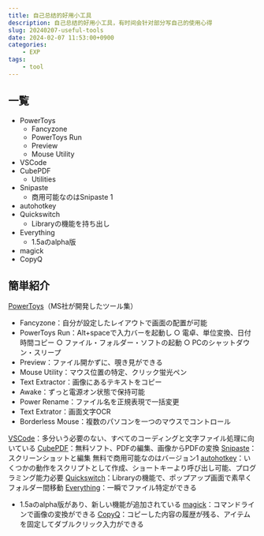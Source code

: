 ```yaml
---
title: 自己总结的好用小工具
description: 自己总结的好用小工具，有时间会针对部分写自己的使用心得
slug: 20240207-useful-tools
date: 2024-02-07 11:53:00+0900
categories:
    - EXP
tags:
    - tool
---
```


## 一覧

- PowerToys
	- Fancyzone
	- PowerToys Run
	- Preview
	- Mouse Utility
- VSCode
- CubePDF
    - Utilities
- Snipaste
    - 商用可能なのはSnipaste 1
- autohotkey
- Quickswitch
    - Libraryの機能を持ち出し
- Everything
  - 1.5aのalpha版
- magick
- CopyQ


## 簡単紹介
[PowerToys](https://github.com/microsoft/PowerToys)（MS社が開発したツール集）

- Fancyzone：自分が設定したレイアウトで画面の配置が可能
- PowerToys Run：Alt+spaceで入力バーを起動し
    ○ 電卓、単位変換、日付時間コピー
    ○ ファイル・フォルダー・ソフトの起動
    ○ PCのシャットダウン・スリープ
- Preview：ファイル開かずに、覗き見ができる
- Mouse Utility：マウス位置の特定、クリック蛍光ペン
- Text Extractor：画像にあるテキストをコピー
- Awake：ずっと電源オン状態で保持可能
- Power Rename：ファイル名を正規表現で一括変更
- Text Extrator：画面文字OCR
- Borderless Mouse：複数のパソコンを一つのマウスでコントロール

[VSCode](https://code.visualstudio.com/)：多分いう必要のない、すべてのコーディングと文字ファイル処理に向いている
[CubePDF](https://www.cube-soft.jp/cubepdf/)：無料ソフト、PDFの編集、画像からPDFの変換
[Snipaste](https://www.snipaste.com/download.html)：スクリーンショットと編集
	無料で商用可能なのはバージョン1
[autohotkey](https://www.autohotkey.com/)：いくつかの動作をスクリプトとして作成、ショートキーより呼び出し可能、プログラミング能力必要
[Quickswitch](https://github.com/gepruts/QuickSwitch/tree/main)：Libraryの機能で、ポップアップ画面で素早くフォルダー間移動
[Everything](https://www.voidtools.com/forum/viewtopic.php?t=9787)：一瞬でファイル特定ができる
- 1.5aのalpha版があり、新しい機能が追加されている
[magick](https://imagemagick.org/script/download.php)：コマンドラインで画像の変換ができる
[CopyQ](https://github.com/hluk/CopyQ)：コピーした内容の履歴が残る、アイテムを固定してダブルクリック入力ができる
